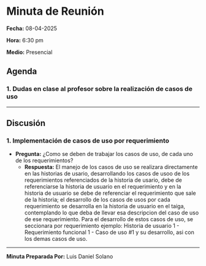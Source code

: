 # Minuta de Reunión

**Fecha:** 08-04-2025

**Hora:** 6:30 pm

**Medio:** Presencial


## Agenda

### 1. Dudas en clase al profesor sobre la realización de casos de uso


---


## Discusión

### 1. Implementación de casos de uso por requerimiento
- **Pregunta:** ¿Como se deben de trabajar los casos de uso, de cada uno de los requerimientos?
  - **Respuesta:** El manejo de los casos de uso se realizara directamente en las historias de usario, desarrollando los casos de usoo de los requerimientos referenciados de la historia de usario, debe de referenciarse la historia de usuario en el requerimiento y en la historia de usuario se debe de referenciar el requerimiento que sale de la historia; el desarrollo de los casos de usos por cada requerimiento se desarrolla en la historia de usuario en el taiga, contemplando lo que deba de llevar esa descripcion del caso de uso de ese requerimiento. Para el desarrollo de estos casos de uso, se seccionara por requerimiento ejemplo: Historia de usuario 1 - Requerimiento funcional 1 - Caso de uso #1 y su desarrollo, asi con los demas casos de uso. 


---


**Minuta Preparada Por:** Luis Daniel Solano
